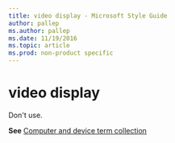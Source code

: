 ```yaml
---
title: video display - Microsoft Style Guide
author: pallep
ms.author: pallep
ms.date: 11/19/2016
ms.topic: article
ms.prod: non-product specific
---
```


# video display

Don't use. 

**See** [Computer and device term collection](/style-guide/a-z-word-list-term-collections/term-collections/computer-device-terms)
